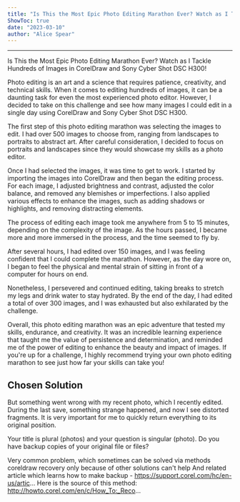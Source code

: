 ```yaml
---
title: "Is This the Most Epic Photo Editing Marathon Ever? Watch as I Tackle Hundreds of Images in CorelDraw and Sony Cyber Shot DSC H300!"
ShowToc: true 
date: "2023-03-10"
author: "Alice Spear"
---
```

*****
Is This the Most Epic Photo Editing Marathon Ever? Watch as I Tackle Hundreds of Images in CorelDraw and Sony Cyber Shot DSC H300!

Photo editing is an art and a science that requires patience, creativity, and technical skills. When it comes to editing hundreds of images, it can be a daunting task for even the most experienced photo editor. However, I decided to take on this challenge and see how many images I could edit in a single day using CorelDraw and Sony Cyber Shot DSC H300.

The first step of this photo editing marathon was selecting the images to edit. I had over 500 images to choose from, ranging from landscapes to portraits to abstract art. After careful consideration, I decided to focus on portraits and landscapes since they would showcase my skills as a photo editor.

Once I had selected the images, it was time to get to work. I started by importing the images into CorelDraw and then began the editing process. For each image, I adjusted brightness and contrast, adjusted the color balance, and removed any blemishes or imperfections. I also applied various effects to enhance the images, such as adding shadows or highlights, and removing distracting elements.

The process of editing each image took me anywhere from 5 to 15 minutes, depending on the complexity of the image. As the hours passed, I became more and more immersed in the process, and the time seemed to fly by.

After several hours, I had edited over 150 images, and I was feeling confident that I could complete the marathon. However, as the day wore on, I began to feel the physical and mental strain of sitting in front of a computer for hours on end.

Nonetheless, I persevered and continued editing, taking breaks to stretch my legs and drink water to stay hydrated. By the end of the day, I had edited a total of over 300 images, and I was exhausted but also exhilarated by the challenge.

Overall, this photo editing marathon was an epic adventure that tested my skills, endurance, and creativity. It was an incredible learning experience that taught me the value of persistence and determination, and reminded me of the power of editing to enhance the beauty and impact of images. If you're up for a challenge, I highly recommend trying your own photo editing marathon to see just how far your skills can take you!


## Chosen Solution
 But something went wrong with my recent photo, which I recently edited. During the last save, something strange happened, and now I see distorted fragments. It is very important for me to quickly return everything to its original position.

 Your title is plural (photos) and your question is singular (photo). Do you have backup copies of your original file or files?

 Very common problem, which sometimes can be solved via methods coreldraw recovery only because of other solutions can't help
And related article which learns how to make backup - https://support.corel.com/hc/en-us/artic...
Here is the source of this method: http://howto.corel.com/en/c/How_To:_Reco...




